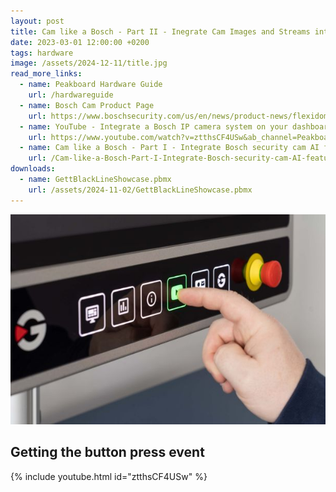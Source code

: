 ```yaml
---
layout: post
title: Cam like a Bosch - Part II - Inegrate Cam Images and Streams into Peakboard Applications
date: 2023-03-01 12:00:00 +0200
tags: hardware
image: /assets/2024-12-11/title.jpg
read_more_links:
  - name: Peakboard Hardware Guide
    url: /hardwareguide
  - name: Bosch Cam Product Page
    url: https://www.boschsecurity.com/us/en/news/product-news/flexidome-5100i/
  - name: YouTube - Integrate a Bosch IP camera system on your dashboard
    url: https://www.youtube.com/watch?v=ztthsCF4USw&ab_channel=PeakboardEN
  - name: Cam like a Bosch - Part I - Integrate Bosch security cam AI features with Peakboard
    url: /Cam-like-a-Bosch-Part-I-Integrate-Bosch-security-cam-AI-features-with-Peakboard.html
downloads:
  - name: GettBlackLineShowcase.pbmx
    url: /assets/2024-11-02/GettBlackLineShowcase.pbmx
---
```



![image](/assets/2024-11-02/010.jpeg)

## Getting the button press event



{% include youtube.html id="ztthsCF4USw" %}



